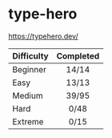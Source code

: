 # type-hero

<https://typehero.dev/>

| Difficulty | Completed |
| ---------- | :-------: |
| Beginner   |   14/14   |
| Easy       |   13/13   |
| Medium     |   39/95   |
| Hard       |   0/48    |
| Extreme    |   0/15    |

